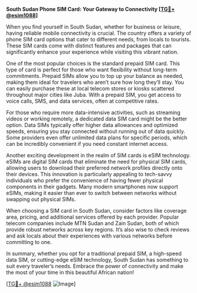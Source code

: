 **South Sudan Phone SIM Card: Your Gateway to Connectivity [[TG💪+ @esim1088](https://t.me/s/esim1088)]**

When you find yourself in South Sudan, whether for business or leisure, having reliable mobile connectivity is crucial. The country offers a variety of phone SIM card options that cater to different needs, from locals to tourists. These SIM cards come with distinct features and packages that can significantly enhance your experience while visiting this vibrant nation.

One of the most popular choices is the standard prepaid SIM card. This type of card is perfect for those who want flexibility without long-term commitments. Prepaid SIMs allow you to top up your balance as needed, making them ideal for travelers who aren’t sure how long they’ll stay. You can easily purchase these at local telecom stores or kiosks scattered throughout major cities like Juba. With a prepaid SIM, you get access to voice calls, SMS, and data services, often at competitive rates.

For those who require more data-intensive activities, such as streaming videos or working remotely, a dedicated data SIM card might be the better option. Data SIMs typically offer higher data allowances and optimized speeds, ensuring you stay connected without running out of data quickly. Some providers even offer unlimited data plans for specific periods, which can be incredibly convenient if you need constant internet access.

Another exciting development in the realm of SIM cards is eSIM technology. eSIMs are digital SIM cards that eliminate the need for physical SIM cards, allowing users to download their preferred network profiles directly onto their devices. This innovation is particularly appealing to tech-savvy individuals who prefer the convenience of having fewer physical components in their gadgets. Many modern smartphones now support eSIMs, making it easier than ever to switch between networks without swapping out physical SIMs.

When choosing a SIM card in South Sudan, consider factors like coverage area, pricing, and additional services offered by each provider. Popular telecom companies include MTN Sudan and Zain Sudan, both of which provide robust networks across key regions. It’s also wise to check reviews and ask locals about their experiences with various networks before committing to one.

In summary, whether you opt for a traditional prepaid SIM, a high-speed data SIM, or cutting-edge eSIM technology, South Sudan has something to suit every traveler’s needs. Embrace the power of connectivity and make the most of your time in this beautiful African nation!

[[TG💪+ @esim1088](https://t.me/s/esim1088) ![Image](https://i.postimg.cc/Y0z9fWf4/image.png)]